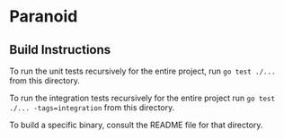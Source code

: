 Paranoid
========

## Build Instructions ##

To run the unit tests recursively for the entire project, run `go test ./...` from this directory.

To run the integration tests recursively for the entire project run `go test ./... -tags=integration` from this directory. 

To build a specific binary, consult the README file for that directory.
